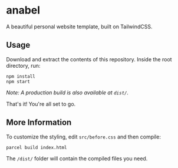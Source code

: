 # anabel
A beautiful personal website template, built on TailwindCSS.

## Usage

Download and extract the contents of this repository.  Inside the root directory, run:
````
npm install
npm start
````
*Note:  A production build is also available at `dist/`.*

That's it!  You're all set to go.


## More Information

To customize the styling, edit `src/before.css` and then compile:
````
parcel build index.html
````
The `/dist/` folder will contain the compiled files you need.
